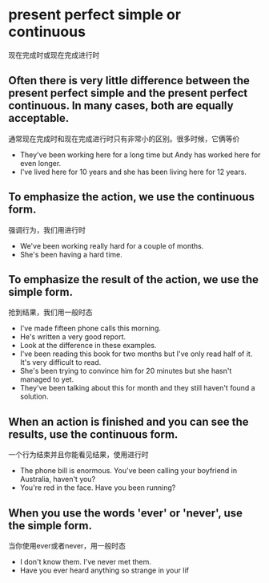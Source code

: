 # present perfect simple or continuous
现在完成时或现在完成进行时


## Often there is very little difference between the present perfect simple and the present perfect continuous. In many cases, both are equally acceptable.
通常现在完成时和现在完成进行时只有非常小的区别。很多时候，它俩等价


* They've been working here for a long time but Andy has worked here for even longer. 
* I've lived here for 10 years and she has been living here for 12 years.



## To emphasize the action, we use the continuous form.
强调行为，我们用进行时


* We've been working really hard for a couple of months.
* She's been having a hard time.


## To emphasize the result of the action, we use the simple form.
抢到结果，我们用一般时态


* I've made fifteen phone calls this morning.
* He's written a very good report.
* Look at the difference in these examples.
* I've been reading this book for two months but I've only read half of it. It's very difficult to read.
* She's been trying to convince him for 20 minutes but she hasn't managed to yet.
* They've been talking about this for month and they still haven't found a solution.


## When an action is finished and you can see the results, use the continuous form.
一个行为结束并且你能看见结果，使用进行时


* The phone bill is enormous. You've been calling your boyfriend in Australia, haven't you?
* You're red in the face. Have you been running?


## When you use the words 'ever' or 'never', use the simple form.
当你使用ever或者never，用一般时态


* I don't know them. I've never met them.
* Have you ever heard anything so strange in your lif
